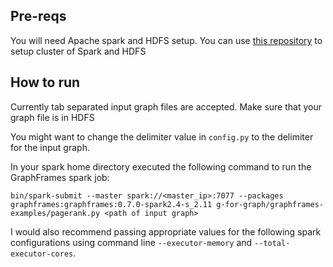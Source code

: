 ## Pre-reqs
You will need Apache spark and HDFS setup.
You can use [this repository](https://github.com/MBtech/ansible-spark) to setup cluster of Spark and HDFS

## How to run
Currently tab separated input graph files are accepted.
Make sure that your graph file is in HDFS

You might want to change the delimiter value in `config.py` to the delimiter for the input graph.

In your spark home directory executed the following command to run the GraphFrames spark job:
```
bin/spark-submit --master spark://<master_ip>:7077 --packages graphframes:graphframes:0.7.0-spark2.4-s_2.11 g-for-graph/graphframes-examples/pagerank.py <path of input graph>
```
I would also recommend passing appropriate values for the following spark configurations using command line `--executor-memory` and `--total-executor-cores`.

